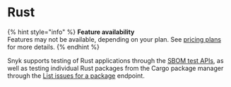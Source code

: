 # Rust

{% hint style="info" %}
**Feature availability**\
Features may not be available, depending on your plan. See [pricing plans](https://snyk.io/plans/) for more details.
{% endhint %}

Snyk supports testing of Rust applications through the [SBOM test APIs](../../snyk-api/how-to-use-snyk-api-endpoints/rest-api-endpoint-test-an-sbom-document-for-vulnerabilities.md), as well as testing individual Rust packages from the Cargo package manager through the [List issues for a package](../../snyk-api/how-to-use-snyk-api-endpoints/rest-api-list-issues-for-a-package.md) endpoint.&#x20;
